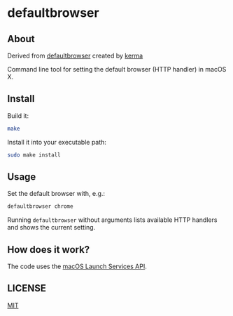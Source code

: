 # defaultbrowser

## About

Derived from [defaultbrowser](https://github.com/kerma/defaultbrowser) created by [kerma](https://github.com/kerma)

Command line tool for setting the default browser (HTTP handler) in macOS X.

## Install

Build it:

```sh
make
```

Install it into your executable path:

```sh
sudo make install
```

## Usage

Set the default browser with, e.g.:

```sh
defaultbrowser chrome
```

Running `defaultbrowser` without arguments lists available HTTP handlers and shows the current setting.

## How does it work?

The code uses the [macOS Launch Services API](https://developer.apple.com/documentation/coreservices/launch_services).

## LICENSE

[MIT](LICENSE)

